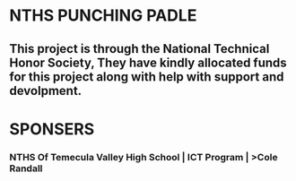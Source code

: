 # **NTHS** PUNCHING PADLE
## This project is through the National Technical Honor Society, They have kindly allocated funds for this project along with help with support and devolpment.
# SPONSERS
### NTHS Of Temecula Valley High School | ICT Program | >**Cole Randall**
